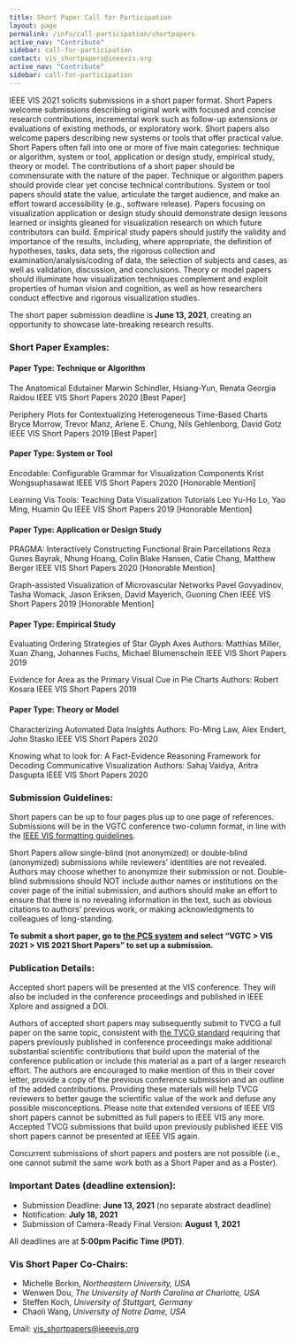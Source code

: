 ```yaml
---
title: Short Paper Call for Participation
layout: page
permalink: /info/call-participation/shortpapers
active_nav: "Contribute"
sidebar: call-for-participation
contact: vis_shortpapers@ieeevis.org
active_nav: "Contribute"
sidebar: call-for-participation
---
```


IEEE VIS 2021 solicits submissions in a short paper format. Short Papers welcome submissions describing original work with focused and concise research contributions, incremental work such as follow-up extensions or evaluations of existing methods, or exploratory work. Short papers also welcome papers describing new systems or tools that offer practical value. 
Short Papers often fall into one or more of five main categories: technique or algorithm, system or tool, application or design study, empirical study, theory or model. The contributions of a short paper should be commensurate with the nature of the paper. Technique or algorithm papers should provide clear yet concise technical contributions. System or tool papers should state the value, articulate the target audience, and make an effort toward accessibility (e.g., software release). Papers focusing on visualization application or design study should demonstrate design lessons learned or insights gleaned for visualization research on which future contributors can build. Empirical study papers should justify the validity and importance of the results, including, where appropriate, the definition of hypotheses, tasks, data sets, the rigorous collection and examination/analysis/coding of data, the selection of subjects and cases, as well as validation, discussion, and conclusions. Theory or model papers should illuminate how visualization techniques complement and exploit properties of human vision and cognition, as well as how researchers conduct effective and rigorous visualization studies.

The short paper submission deadline is **June 13, 2021**, creating an opportunity to showcase late-breaking research results.

### Short Paper Examples:

#### Paper Type: Technique or Algorithm
The Anatomical Edutainer
Marwin Schindler, Hsiang-Yun, Renata Georgia Raidou
IEEE VIS Short Papers 2020 \[Best Paper\]

Periphery Plots for Contextualizing Heterogeneous Time-Based Charts
Bryce Morrow, Trevor Manz, Arlene E. Chung, Nils Gehlenborg, David Gotz
IEEE VIS Short Papers 2019 \[Best Paper\]

#### Paper Type: System or Tool
Encodable: Configurable Grammar for Visualization Components
Krist Wongsuphasawat
IEEE VIS Short Papers 2020 \[Honorable Mention\]

Learning Vis Tools: Teaching Data Visualization Tutorials
Leo Yu-Ho Lo, Yao Ming, Huamin Qu
IEEE VIS Short Papers 2019 \[Honorable Mention\]

#### Paper Type: Application or Design Study
PRAGMA: Interactively Constructing Functional Brain Parcellations
Roza Gunes Bayrak, Nhung Hoang, Colin Blake Hansen, Catie Chang, Matthew Berger
IEEE VIS Short Papers 2020 \[Honorable Mention\]

Graph-assisted Visualization of Microvascular Networks 
Pavel Govyadinov, Tasha Womack, Jason Eriksen, David Mayerich, Guoning Chen
IEEE VIS Short Papers 2019 \[Honorable Mention\]

#### Paper Type: Empirical Study
Evaluating Ordering Strategies of Star Glyph Axes
Authors: Matthias Miller, Xuan Zhang, Johannes Fuchs, Michael Blumenschein
IEEE VIS Short Papers 2019

Evidence for Area as the Primary Visual Cue in Pie Charts
Authors: Robert Kosara
IEEE VIS Short Papers 2019

#### Paper Type: Theory or Model
Characterizing Automated Data Insights
Authors: Po-Ming Law, Alex Endert, John Stasko
IEEE VIS Short Papers 2020

Knowing what to look for: A Fact-Evidence Reasoning Framework for Decoding Communicative Visualization
Authors: Sahaj Vaidya, Aritra Dasgupta
IEEE VIS Short Papers 2020

### Submission Guidelines:

Short papers can be up to four pages plus up to one page of references. Submissions will be in the VGTC conference two-column format, in line with the [IEEE VIS formatting guidelines](http://vgtc.org/publications/conference).

Short Papers allow single-blind (not anonymized) or double-blind (anonymized) submissions while reviewers’ identities are not revealed. Authors may choose whether to anonymize their submission or not. Double-blind submissions should NOT include author names or institutions on the cover page of the initial submission, and authors should make an effort to ensure that there is no revealing information in the text, such as obvious citations to authors’ previous work, or making acknowledgments to colleagues of long-standing.

**To submit a short paper, go to [the PCS system](https://new.precisionconference.com/submissions) and select “VGTC > VIS 2021 > VIS 2021 Short Papers” to set up a submission.**


### Publication Details:
Accepted short papers will be presented at the VIS conference. They will also be included in the conference proceedings and published in IEEE Xplore and assigned a DOI.  

Authors of accepted short papers may subsequently submit to TVCG a full paper on the same topic, consistent with [the TVCG standard](https://www.computer.org/publications/author-resources/peer-review/journals#preliminary) requiring that papers previously published in conference proceedings make additional substantial scientific contributions that build upon the material of the conference publication or include this material as a part of a larger research effort. The authors are encouraged to make mention of this in their cover letter, provide a copy of the previous conference submission and an outline of the added contributions. Providing these materials will help TVCG reviewers to better gauge the scientific value of the work and defuse any possible misconceptions. Please note that extended versions of IEEE VIS short papers cannot be submitted as full papers to IEEE VIS any more. Accepted TVCG submissions that build upon previously published IEEE VIS short papers cannot be presented at IEEE VIS again. 
 
Concurrent submissions of short papers and posters are not possible (i.e., one cannot submit the same work both as a Short Paper and as a Poster).

### Important Dates (deadline extension):

* Submission Deadline: **June 13, 2021** (no separate abstract deadline)
* Notification: **July 18, 2021**
* Submission of Camera-Ready Final Version: **August 1, 2021**

All deadlines are at **5:00pm Pacific Time (PDT)**.

### Vis Short Paper Co-Chairs:

* Michelle Borkin, *Northeastern University, USA*
* Wenwen Dou, *The University of North Carolina at Charlotte, USA*
* Steffen Koch, *University of Stuttgart, Germany*
* Chaoli Wang, *University of Notre Dame, USA*

Email: [vis_shortpapers@ieeevis.org](mailto:vis_shortpapers@ieeevis.org)


